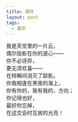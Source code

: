```yaml
---
title: 偶然
layout: post
tags:
  - 喜欢
---
```


我是天空里的一片云，<br />
偶尔投影在你的波心——<br />
你不必讶异，<br />
更无须欢喜——<br />
在转瞬间消灭了踪影。<br />
你我相逢在黑夜的海上，<br />
你有你的，我有我的，方向；<br />
你记得也好，<br />
最好你忘掉，<br />
在这交会时互放的光亮！
